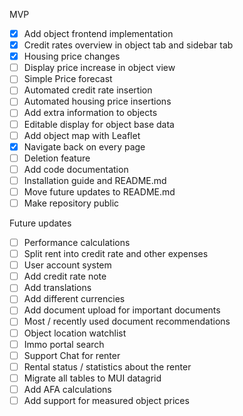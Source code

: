 MVP
- [x] Add object frontend implementation
- [x] Credit rates overview in object tab and sidebar tab
- [x] Housing price changes
- [ ] Display price increase in object view
- [ ] Simple Price forecast
- [ ] Automated credit rate insertion
- [ ] Automated housing price insertions
- [ ] Add extra information to objects
- [ ] Editable display for object base data
- [ ] Add object map with Leaflet
- [x] Navigate back on every page
- [ ] Deletion feature
- [ ] Add code documentation
- [ ] Installation guide and README.md
- [ ] Move future updates to README.md
- [ ] Make repository public 

Future updates
- [ ] Performance calculations
- [ ] Split rent into credit rate and other expenses
- [ ] User account system
- [ ] Add credit rate note
- [ ] Add translations
- [ ] Add different currencies
- [ ] Add document upload for important documents
- [ ] Most / recently used document recommendations
- [ ] Object location watchlist
- [ ] Immo portal search
- [ ] Support Chat for renter
- [ ] Rental status / statistics about the renter
- [ ] Migrate all tables to MUI datagrid
- [ ] Add AFA calculations
- [ ] Add support for measured object prices
